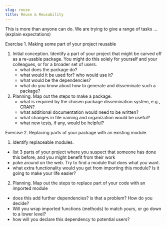 ```yaml
---
slug: reuse
title: Reuse & Reusability
---
```


This is more than anyone can do.  We are trying to give a range of tasks ... (explain expectations)

Exercise 1.  Making some part of your project reusable

1. Initial conception.  Identify a part of your project that might be carved off as a re-usable package.  You might do this solely for yourself and your colleagues, or for a broader set of users. 
   * what does the package do?  
   * what would it be used for?  who would use it?   
   * what would be the dependencies? 
   * what do you know about how to generate and disseminate such a package? 
2. Planning.  Map out the steps to make a package. 
   * what is required by the chosen package dissemination system, e.g., CRAN? 
   * what additional documentation would need to be written?
   * what changes in file naming and organization would be useful? 
   * what new tests, if any, would be helpful?

Exercise 2.  Replacing parts of your package with an existing module.  

1.  Identify replaceable modules.  
   * list 3 parts of your project where you suspect that someone has done this before, and you might benefit from their work 
   * poke around on the web.  Try to find a module that does what you want. 
   * what extra functionality would you get from importing this module?  Is it going to make your life easier?  
2.  Planning.  Map out the steps to replace part of your code with an imported module
   * does this add further dependencies?  is that a problem?  How do you decide? 
   * Will you wrap imported functions (methods) to match yours, or go down to a lower level? 
   * how will you declare this dependency to potential users? 
 